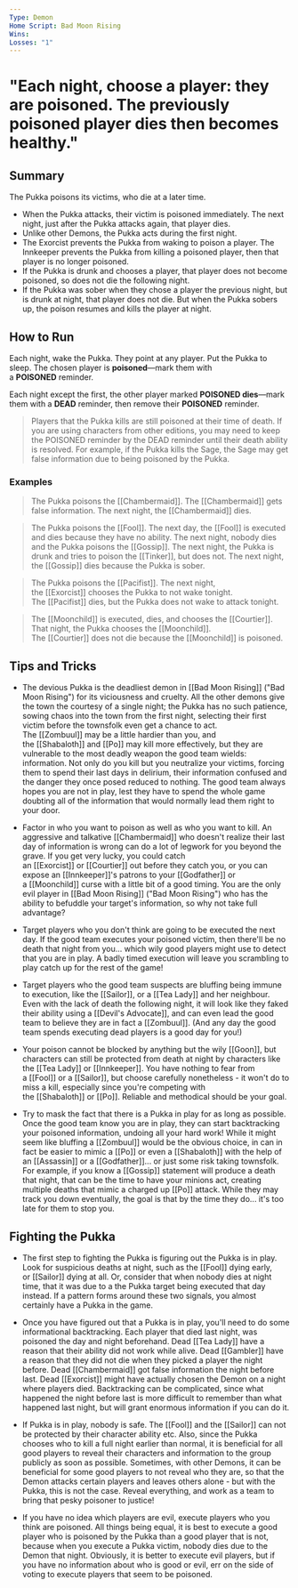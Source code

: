 ```yaml
---
Type: Demon
Home Script: Bad Moon Rising
Wins: 
Losses: "1"
---
```

# "Each night, choose a player: they are poisoned. The previously poisoned player dies then becomes healthy."

## Summary
The Pukka poisons its victims, who die at a later time.

- When the Pukka attacks, their victim is poisoned immediately. The next night, just after the Pukka attacks again, that player dies.
- Unlike other Demons, the Pukka acts during the first night.
- The Exorcist prevents the Pukka from waking to poison a player. The Innkeeper prevents the Pukka from killing a poisoned player, then that player is no longer poisoned.
- If the Pukka is drunk and chooses a player, that player does not become poisoned, so does not die the following night.
- If the Pukka was sober when they chose a player the previous night, but is drunk at night, that player does not die. But when the Pukka sobers up, the poison resumes and kills the player at night.
## How to Run
Each night, wake the Pukka. They point at any player. Put the Pukka to sleep. The chosen player is **poisoned**—mark them with a **POISONED** reminder.

Each night except the first, the other player marked **POISONED dies**—mark them with a **DEAD** reminder, then remove their **POISONED** reminder.

>Players that the Pukka kills are still poisoned at their time of death. If you are using characters from other editions, you may need to keep the POISONED reminder by the DEAD reminder until their death ability is resolved. For example, if the Pukka kills the Sage, the Sage may get false information due to being poisoned by the Pukka.
### Examples
>The Pukka poisons the [[Chambermaid]]. The [[Chambermaid]] gets false information. The next night, the [[Chambermaid]] dies.

>The Pukka poisons the [[Fool]]. The next day, the [[Fool]] is executed and dies because they have no ability. The next night, nobody dies and the Pukka poisons the [[Gossip]]. The next night, the Pukka is drunk and tries to poison the [[Tinker]], but does not. The next night, the [[Gossip]] dies because the Pukka is sober.

>The Pukka poisons the [[Pacifist]]. The next night, the [[Exorcist]] chooses the Pukka to not wake tonight. The [[Pacifist]] dies, but the Pukka does not wake to attack tonight.

>The [[Moonchild]] is executed, dies, and chooses the [[Courtier]]. That night, the Pukka chooses the [[Moonchild]]. The [[Courtier]] does not die because the [[Moonchild]] is poisoned.
## Tips and Tricks
- The devious Pukka is the deadliest demon in [[Bad Moon Rising]] ("Bad Moon Rising") for its viciousness and cruelty. All the other demons give the town the courtesy of a single night; the Pukka has no such patience, sowing chaos into the town from the first night, selecting their first victim before the townsfolk even get a chance to act. The [[Zombuul]] may be a little hardier than you, and the [[Shabaloth]] and [[Po]] may kill more effectively, but they are vulnerable to the most deadly weapon the good team wields: information. Not only do you kill but you neutralize your victims, forcing them to spend their last days in delirium, their information confused and the danger they once posed reduced to nothing. The good team always hopes you are not in play, lest they have to spend the whole game doubting all of the information that would normally lead them right to your door.

- Factor in who you want to poison as well as who you want to kill. An aggressive and talkative [[Chambermaid]] who doesn't realize their last day of information is wrong can do a lot of legwork for you beyond the grave. If you get very lucky, you could catch an [[Exorcist]] or [[Courtier]] out before they catch you, or you can expose an [[Innkeeper]]'s patrons to your [[Godfather]] or a [[Moonchild]] curse with a little bit of a good timing. You are the only evil player in [[Bad Moon Rising]] ("Bad Moon Rising") who has the ability to befuddle your target's information, so why not take full advantage?

- Target players who you don't think are going to be executed the next day. If the good team executes your poisoned victim, then there'll be no death that night from you... which wily good players might use to detect that you are in play. A badly timed execution will leave you scrambling to play catch up for the rest of the game!

- Target players who the good team suspects are bluffing being immune to execution, like the [[Sailor]], or a [[Tea Lady]] and her neighbour. Even with the lack of death the following night, it will look like they faked their ability using a [[Devil's Advocate]], and can even lead the good team to believe they are in fact a [[Zombuul]]. (And any day the good team spends executing dead players is a good day for you!)

- Your poison cannot be blocked by anything but the wily [[Goon]], but characters can still be protected from death at night by characters like the [[Tea Lady]] or [[Innkeeper]]. You have nothing to fear from a [[Fool]] or a [[Sailor]], but choose carefully nonetheless - it won't do to miss a kill, especially since you're competing with the [[Shabaloth]] or [[Po]]. Reliable and methodical should be your goal.

- Try to mask the fact that there is a Pukka in play for as long as possible. Once the good team know you are in play, they can start backtracking your poisoned information, undoing all your hard work! While it might seem like bluffing a [[Zombuul]] would be the obvious choice, in can in fact be easier to mimic a [[Po]] or even a [[Shabaloth]] with the help of an [[Assassin]] or a [[Godfather]]... or just some risk taking townsfolk. For example, if you know a [[Gossip]] statement will produce a death that night, that can be the time to have your minions act, creating multiple deaths that mimic a charged up [[Po]] attack. While they may track you down eventually, the goal is that by the time they do... it's too late for them to stop you.
## Fighting the Pukka
- The first step to fighting the Pukka is figuring out the Pukka is in play. Look for suspicious deaths at night, such as the [[Fool]] dying early, or [[Sailor]] dying at all. Or, consider that when nobody dies at night time, that it was due to a the Pukka target being executed that day instead. If a pattern forms around these two signals, you almost certainly have a Pukka in the game.

- Once you have figured out that a Pukka is in play, you'll need to do some informational backtracking. Each player that died last night, was poisoned the day and night beforehand. Dead [[Tea Lady]] have a reason that their ability did not work while alive. Dead [[Gambler]] have a reason that they did not die when they picked a player the night before. Dead [[Chambermaid]] got false information the night before last. Dead [[Exorcist]] might have actually chosen the Demon on a night where players died. Backtracking can be complicated, since what happened the night before last is more difficult to remember than what happened last night, but will grant enormous information if you can do it.

- If Pukka is in play, nobody is safe. The [[Fool]] and the [[Sailor]] can not be protected by their character ability etc. Also, since the Pukka chooses who to kill a full night earlier than normal, it is beneficial for all good players to reveal their characters and information to the group publicly as soon as possible. Sometimes, with other Demons, it can be beneficial for some good players to not reveal who they are, so that the Demon attacks certain players and leaves others alone - but with the Pukka, this is not the case. Reveal everything, and work as a team to bring that pesky poisoner to justice!

- If you have no idea which players are evil, execute players who you think are poisoned. All things being equal, it is best to execute a good player who is poisoned by the Pukka than a good player that is not, because when you execute a Pukka victim, nobody dies due to the Demon that night. Obviously, it is better to execute evil players, but if you have no information about who is good or evil, err on the side of voting to execute players that seem to be poisoned.
